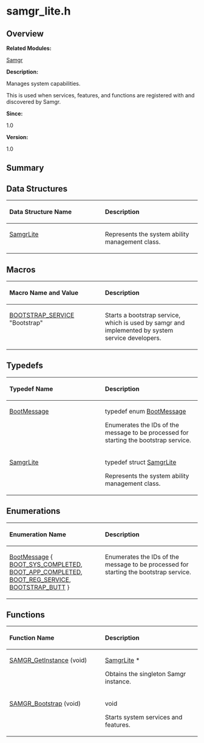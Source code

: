 # samgr\_lite.h<a name="EN-US_TOPIC_0000001055075071"></a>

## **Overview**<a name="section696965233090253"></a>

**Related Modules:**

[Samgr](samgr.md)

**Description:**

Manages system capabilities. 

This is used when services, features, and functions are registered with and discovered by Samgr. 

**Since:**

1.0

**Version:**

1.0

## **Summary**<a name="section449916741090253"></a>

## Data Structures<a name="nested-classes"></a>

<a name="table514640323090253"></a>
<table><thead align="left"><tr id="row1812624726090253"><th class="cellrowborder" valign="top" width="50%" id="mcps1.1.3.1.1"><p id="p627255482090253"><a name="p627255482090253"></a><a name="p627255482090253"></a>Data Structure Name</p>
</th>
<th class="cellrowborder" valign="top" width="50%" id="mcps1.1.3.1.2"><p id="p2064010266090253"><a name="p2064010266090253"></a><a name="p2064010266090253"></a>Description</p>
</th>
</tr>
</thead>
<tbody><tr id="row53220462090253"><td class="cellrowborder" valign="top" width="50%" headers="mcps1.1.3.1.1 "><p id="p1767198632090253"><a name="p1767198632090253"></a><a name="p1767198632090253"></a><a href="samgrlite.md">SamgrLite</a></p>
</td>
<td class="cellrowborder" valign="top" width="50%" headers="mcps1.1.3.1.2 "><p id="p1861477102090253"><a name="p1861477102090253"></a><a name="p1861477102090253"></a>Represents the system ability management class. </p>
</td>
</tr>
</tbody>
</table>

## Macros<a name="define-members"></a>

<a name="table1072769486090253"></a>
<table><thead align="left"><tr id="row259248365090253"><th class="cellrowborder" valign="top" width="50%" id="mcps1.1.3.1.1"><p id="p1607994552090253"><a name="p1607994552090253"></a><a name="p1607994552090253"></a>Macro Name and Value</p>
</th>
<th class="cellrowborder" valign="top" width="50%" id="mcps1.1.3.1.2"><p id="p1785401428090253"><a name="p1785401428090253"></a><a name="p1785401428090253"></a>Description</p>
</th>
</tr>
</thead>
<tbody><tr id="row1314410697090253"><td class="cellrowborder" valign="top" width="50%" headers="mcps1.1.3.1.1 "><p id="p1117200671090253"><a name="p1117200671090253"></a><a name="p1117200671090253"></a><a href="samgr.md#gadc00f0568236d4538c867ed7194d8960">BOOTSTRAP_SERVICE</a>   "Bootstrap"</p>
</td>
<td class="cellrowborder" valign="top" width="50%" headers="mcps1.1.3.1.2 "><p id="p110792691090253"><a name="p110792691090253"></a><a name="p110792691090253"></a>Starts a bootstrap service, which is used by samgr and implemented by system service developers. </p>
</td>
</tr>
</tbody>
</table>

## Typedefs<a name="typedef-members"></a>

<a name="table1427059114090253"></a>
<table><thead align="left"><tr id="row84049056090253"><th class="cellrowborder" valign="top" width="50%" id="mcps1.1.3.1.1"><p id="p2012675259090253"><a name="p2012675259090253"></a><a name="p2012675259090253"></a>Typedef Name</p>
</th>
<th class="cellrowborder" valign="top" width="50%" id="mcps1.1.3.1.2"><p id="p685492771090253"><a name="p685492771090253"></a><a name="p685492771090253"></a>Description</p>
</th>
</tr>
</thead>
<tbody><tr id="row1914925278090253"><td class="cellrowborder" valign="top" width="50%" headers="mcps1.1.3.1.1 "><p id="p725433223090253"><a name="p725433223090253"></a><a name="p725433223090253"></a><a href="samgr.md#gadc486c8d2698eab8a9f26f0eb6cc63c8">BootMessage</a></p>
</td>
<td class="cellrowborder" valign="top" width="50%" headers="mcps1.1.3.1.2 "><p id="p936784254090253"><a name="p936784254090253"></a><a name="p936784254090253"></a>typedef enum <a href="samgr.md#gaf39e482610dca95f0dba85613755eb40">BootMessage</a> </p>
<p id="p2024967608090253"><a name="p2024967608090253"></a><a name="p2024967608090253"></a>Enumerates the IDs of the message to be processed for starting the bootstrap service. </p>
</td>
</tr>
<tr id="row69240873090253"><td class="cellrowborder" valign="top" width="50%" headers="mcps1.1.3.1.1 "><p id="p993305250090253"><a name="p993305250090253"></a><a name="p993305250090253"></a><a href="samgr.md#gaad729fe4f36b7b42a122349af334fb28">SamgrLite</a></p>
</td>
<td class="cellrowborder" valign="top" width="50%" headers="mcps1.1.3.1.2 "><p id="p2129538984090253"><a name="p2129538984090253"></a><a name="p2129538984090253"></a>typedef struct <a href="samgrlite.md">SamgrLite</a> </p>
<p id="p145519679090253"><a name="p145519679090253"></a><a name="p145519679090253"></a>Represents the system ability management class. </p>
</td>
</tr>
</tbody>
</table>

## Enumerations<a name="enum-members"></a>

<a name="table1622005629090253"></a>
<table><thead align="left"><tr id="row1503453677090253"><th class="cellrowborder" valign="top" width="50%" id="mcps1.1.3.1.1"><p id="p1418597615090253"><a name="p1418597615090253"></a><a name="p1418597615090253"></a>Enumeration Name</p>
</th>
<th class="cellrowborder" valign="top" width="50%" id="mcps1.1.3.1.2"><p id="p1334054930090253"><a name="p1334054930090253"></a><a name="p1334054930090253"></a>Description</p>
</th>
</tr>
</thead>
<tbody><tr id="row1031422213090253"><td class="cellrowborder" valign="top" width="50%" headers="mcps1.1.3.1.1 "><p id="p1935341135090253"><a name="p1935341135090253"></a><a name="p1935341135090253"></a><a href="samgr.md#gaf39e482610dca95f0dba85613755eb40">BootMessage</a> { <a href="samgr.md#ggaf39e482610dca95f0dba85613755eb40aee5f1e07de9a8e2e167f97dd2cc0c2d7">BOOT_SYS_COMPLETED</a>, <a href="samgr.md#ggaf39e482610dca95f0dba85613755eb40a8b0613200e2b05f9309175fe9bd30ca1">BOOT_APP_COMPLETED</a>, <a href="samgr.md#ggaf39e482610dca95f0dba85613755eb40a9aff5f5b8378e898076ee326da5cd572">BOOT_REG_SERVICE</a>, <a href="samgr.md#ggaf39e482610dca95f0dba85613755eb40a515e06399df48a6d93435e7c30745eec">BOOTSTRAP_BUTT</a> }</p>
</td>
<td class="cellrowborder" valign="top" width="50%" headers="mcps1.1.3.1.2 "><p id="p193149598090253"><a name="p193149598090253"></a><a name="p193149598090253"></a>Enumerates the IDs of the message to be processed for starting the bootstrap service. </p>
</td>
</tr>
</tbody>
</table>

## Functions<a name="func-members"></a>

<a name="table1829830163090253"></a>
<table><thead align="left"><tr id="row1781647726090253"><th class="cellrowborder" valign="top" width="50%" id="mcps1.1.3.1.1"><p id="p206544876090253"><a name="p206544876090253"></a><a name="p206544876090253"></a>Function Name</p>
</th>
<th class="cellrowborder" valign="top" width="50%" id="mcps1.1.3.1.2"><p id="p789173288090253"><a name="p789173288090253"></a><a name="p789173288090253"></a>Description</p>
</th>
</tr>
</thead>
<tbody><tr id="row1295335253090253"><td class="cellrowborder" valign="top" width="50%" headers="mcps1.1.3.1.1 "><p id="p1062239812090253"><a name="p1062239812090253"></a><a name="p1062239812090253"></a><a href="samgr.md#ga21f168d6f97d6991115ae1cf8bbd8deb">SAMGR_GetInstance</a> (void)</p>
</td>
<td class="cellrowborder" valign="top" width="50%" headers="mcps1.1.3.1.2 "><p id="p1229329515090253"><a name="p1229329515090253"></a><a name="p1229329515090253"></a><a href="samgrlite.md">SamgrLite</a> * </p>
<p id="p1347353119090253"><a name="p1347353119090253"></a><a name="p1347353119090253"></a>Obtains the singleton Samgr instance. </p>
</td>
</tr>
<tr id="row633634734090253"><td class="cellrowborder" valign="top" width="50%" headers="mcps1.1.3.1.1 "><p id="p967102476090253"><a name="p967102476090253"></a><a name="p967102476090253"></a><a href="samgr.md#ga756ac1f5376c72aa5d14b855a302d7b6">SAMGR_Bootstrap</a> (void)</p>
</td>
<td class="cellrowborder" valign="top" width="50%" headers="mcps1.1.3.1.2 "><p id="p1466680898090253"><a name="p1466680898090253"></a><a name="p1466680898090253"></a>void </p>
<p id="p449143157090253"><a name="p449143157090253"></a><a name="p449143157090253"></a>Starts system services and features. </p>
</td>
</tr>
</tbody>
</table>

